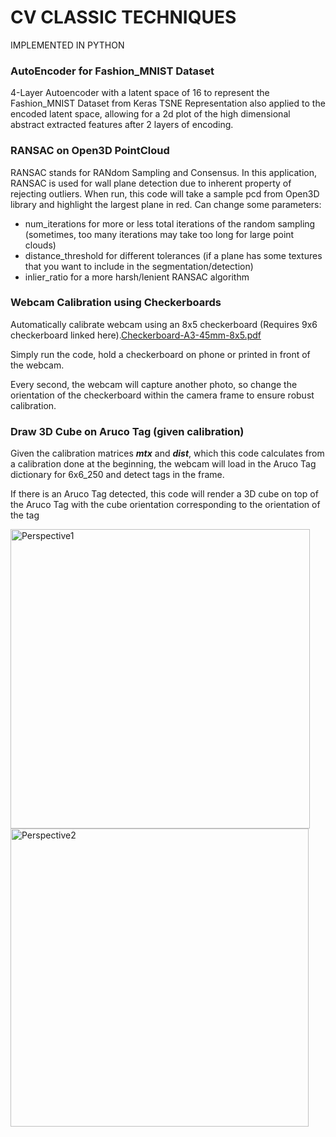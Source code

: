# CV CLASSIC TECHNIQUES 
IMPLEMENTED IN PYTHON

### AutoEncoder for Fashion_MNIST Dataset
4-Layer Autoencoder with a latent space of 16 to represent the Fashion_MNIST Dataset from Keras
TSNE Representation also applied to the encoded latent space, allowing for a 2d plot of the high dimensional abstract extracted features after 2 layers of encoding.
### RANSAC on Open3D PointCloud
RANSAC stands for RANdom Sampling and Consensus. In this application, RANSAC is used for wall plane detection due to inherent property of rejecting outliers. When run, this code will take a sample pcd from Open3D library and highlight the largest plane in red.
Can change some parameters:
- num_iterations for more or less total iterations of the random sampling (sometimes, too many iterations may take too long for large point clouds)
- distance_threshold for different tolerances (if a plane has some textures that you want to include in the segmentation/detection)
- inlier_ratio for a more harsh/lenient RANSAC algorithm
### Webcam Calibration using Checkerboards
Automatically calibrate webcam using an 8x5 checkerboard (Requires 9x6 checkerboard linked here).[Checkerboard-A3-45mm-8x5.pdf](https://github.com/user-attachments/files/15743410/Checkerboard-A3-45mm-8x5.pdf)


Simply run the code, hold a checkerboard on phone or printed in front of the webcam.

Every second, the webcam will capture another photo, so change the orientation of the checkerboard within the camera frame to ensure robust calibration.
### Draw 3D Cube on Aruco Tag (given calibration)
Given the calibration matrices ***mtx*** and ***dist***, which this code calculates from a calibration done at the beginning, the webcam will load in the Aruco Tag dictionary for 6x6_250 and detect tags in the frame.

If there is an Aruco Tag detected, this code will render a 3D cube on top of the Aruco Tag with the cube orientation corresponding to the orientation of the tag

<img width="479" alt="Perspective1" src="https://github.com/momoroowala/classic_CV/assets/10859547/306135eb-db54-4404-abf6-dc2064b88192">
<img width="477" alt="Perspective2" src="https://github.com/momoroowala/classic_CV/assets/10859547/f01de531-a7db-421b-b708-b1dc25d5302d">
